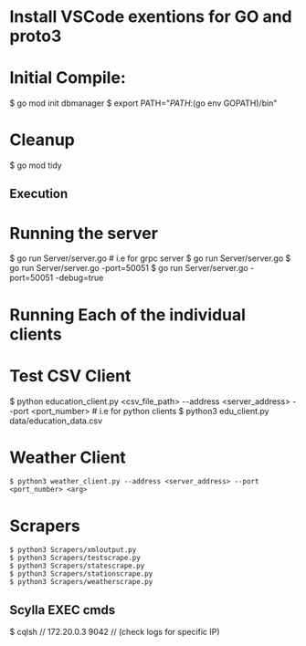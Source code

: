 # Install VSCode exentions for GO and proto3 #

# Initial Compile:
$ go mod init dbmanager
$ export PATH="$PATH:$(go env GOPATH)/bin"

# Cleanup
$ go mod tidy

## Execution ##

# Running the server
$ go run Server/server.go <port> 
    # i.e for grpc server
    $ go run Server/server.go
    $ go run Server/server.go -port=50051
    $ go run Server/server.go -port=50051 -debug=true

# Running Each of the individual clients
# Test CSV Client
$ python education_client.py <csv_file_path> --address <server_address> --port <port_number> <arg>
    # i.e for python clients
    $ python3 edu_client.py data/education_data.csv
# Weather Client
    $ python3 weather_client.py --address <server_address> --port <port_number> <arg>
# Scrapers
    $ python3 Scrapers/xmloutput.py
    $ python3 Scrapers/testscrape.py
    $ python3 Scrapers/statescrape.py
    $ python3 Scrapers/stationscrape.py
    $ python3 Scrapers/weatherscrape.py

## Scylla EXEC cmds ##
 $ cqlsh // 172.20.0.3 9042 // (check logs for specific IP)
